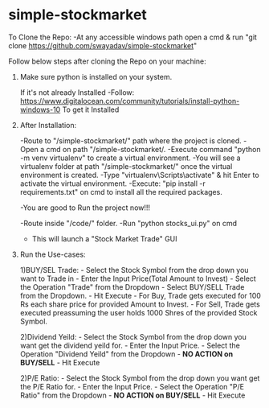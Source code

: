 # simple-stockmarket

To Clone the Repo:
    -At any accessible windows path open a cmd & run "git clone https://github.com/swayadav/simple-stockmarket"

Follow below steps after cloning the Repo on your machine:

1) Make sure python is installed on your system.
    
    If it's not already Installed
    -Follow: https://www.digitalocean.com/community/tutorials/install-python-windows-10
    To get it Installed

2) After Installation:

    -Route to "/simple-stockmarket/" path where the project is cloned.
    -Open a cmd on path "/simple-stockmarket/.
    -Execute command "python -m venv virtualenv" to create a virtual environment.
    -You will see a virtualenv folder at path "/simple-stockmarket/" once the virtual environment is created.
    -Type "virtualenv\Scripts\activate" & hit Enter to activate the virtual environment.
    -Execute: "pip install -r requirements.txt" on cmd to install all the required packages.

    -You are good to Run the project now!!!

    -Route inside "/code/" folder.
    -Run "python stocks_ui.py" on cmd
    * This will launch a "Stock Market Trade" GUI


3) Run the Use-cases:

    1)BUY/SEL Trade:
        - Select the Stock Symbol from the drop down you want to Trade in
        - Enter the Input Price(Total Amount to Invest)
        - Select the Operation "Trade" from the Dropdown
        - Select BUY/SELL Trade from the Dropdown.
        - Hit Execute
            - For Buy, Trade gets executed for 100 Rs each share price for provided Amount to Invest.
            - For Sell, Trade gets executed preassuming the user holds 1000 Shres of the provided Stock Symbol.

    2)Dividend Yeild:
        - Select the Stock Symbol from the drop down you want get the dividend yeild for.
        - Enter the Input Price.
        - Select the Operation "Dividend Yeild" from the Dropdown
        - **NO ACTION on BUY/SELL**
        - Hit Execute

    2)P/E Ratio:
        - Select the Stock Symbol from the drop down you want get the P/E Ratio for.
        - Enter the Input Price.
        - Select the Operation "P/E Ratio" from the Dropdown
        - **NO ACTION on BUY/SELL**
        - Hit Execute


    

    
        





